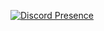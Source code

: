 [![Discord Presence](https://lanyard.cnrad.dev/api/571468976568139793)](https://discord.com/users/571468976568139793)
